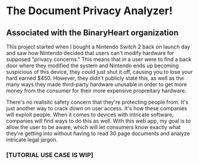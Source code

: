 # The Document Privacy Analyzer!
## Associated with the BinaryHeart organization
This project started when I bought a Nintendo Switch 2 back on launch day and saw how Nintendo decided that users can't modify hardware for supposed "privacy concerns." This means that in a user were to find a back door where they modified the system and Nintendo ends up becoming suspicious of this device, they could just shut it off, causing you to lose your hard earned $450. However, they didn't publicly state this, as well as the many ways they made third-party hardware unusable in order to get more money from the consumer for their more expensive propreitary hardware.

There's no realisitc safety concern that they're protecting people from. It's just another way to crack down on user access. It's how these companies will exploit people. When it comes to devices with intricate software, companies will find ways to do this as well. With this web app, my goal is to allow the user to be aware, which will let consumers know exactly what they're getting into without having to read 30 page documents and analyze intricate legal jargon.

### [TUTORIAL USE CASE IS WIP]
